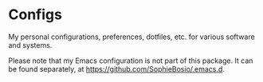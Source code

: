 # Configs
My personal configurations, preferences, dotfiles, etc. for various software and systems.

Please note that my Emacs configuration is not part of this package. It can be found separately, at https://github.com/SophieBosio/.emacs.d.

